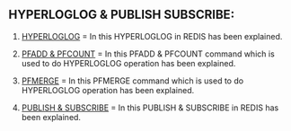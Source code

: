 
## HYPERLOGLOG & PUBLISH SUBSCRIBE:

1) [HYPERLOGLOG](https://github.com/Ajay2521/REDIS-HANDS-ON/blob/main/HYPERLOGLOG%20%26%20PUBLISH%20SUBSCRIBE/HYPERLOGLOG.pdf) = In this HYPERLOGLOG in REDIS has been explained.

2) [PFADD & PFCOUNT](https://github.com/Ajay2521/REDIS-HANDS-ON/blob/main/HYPERLOGLOG%20%26%20PUBLISH%20SUBSCRIBE/PFADD%20%26%20PFCOUNT.pdf) = In this PFADD & PFCOUNT command which is used to do HYPERLOGLOG operation has been explained.

3) [PFMERGE](https://github.com/Ajay2521/REDIS-HANDS-ON/blob/main/HYPERLOGLOG%20%26%20PUBLISH%20SUBSCRIBE/PFMERGE.pdf) = In this PFMERGE command which is used to do HYPERLOGLOG operation has been explained.

4) [PUBLISH & SUBSCRIBE](https://github.com/Ajay2521/REDIS-HANDS-ON/blob/main/HYPERLOGLOG%20%26%20PUBLISH%20SUBSCRIBE/PUBLISH%20%26%20SUBSCRIBE.pdf) = In this PUBLISH & SUBSCRIBE in REDIS has been explained.
